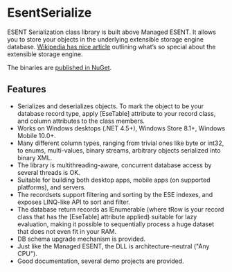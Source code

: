 # EsentSerialize
ESENT Serialization class library is built above Managed ESENT. It allows you to store your objects in the underlying extensible storage engine database. [Wikipedia has nice article](https://en.wikipedia.org/wiki/Extensible_Storage_Engine) outlining what’s so special about the extensible storage engine.

The binaries are [published in NuGet](https://www.nuget.org/packages/EsentSerialize).

## Features
* Serializes and deserializes objects. To mark the object to be your database record type, apply [EseTable] attribute to your record class, and column attributes to the class members. 
* Works on Windows desktops (.NET 4.5+), Windows Store 8.1+, Windows Mobile 10.0+.
* Many different column types, ranging from trivial ones like byte or int32, to enums, multi-values, binary streams, arbitrary objects serialized into binary XML.
* The library is multithreading-aware, concurrent database access by several threads is OK.
* Suitable for building both desktop apps, mobile apps (on supported platforms), and servers.
* The recordsets support filtering and sorting by the ESE indexes, and exposes LINQ-like API to sort and filter.
* The database return records as IEnumerable<tRow> (where tRow is your record class that has the [EseTable] attribute applied) suitable for lazy evaluation, making it possible to sequentially process a huge dataset that does not even fit in your RAM. 
* DB schema upgrade mechanism is provided.
* Just like the Managed ESENT, the DLL is architecture-neutral ("Any CPU").
* Good documentation, several demo projects are provided.
